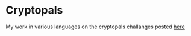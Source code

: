 Cryptopals
==========

My work in various languages on the cryptopals challanges 
posted [here](https://cryptopals.com/)
